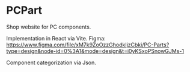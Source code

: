 # PCPart
Shop website for PC components.

Implementation in React via Vite.
Figma: https://www.figma.com/file/xM7k9ZoOzzGhodkIjzCbki/PC-Parts?type=design&node-id=0%3A1&mode=design&t=i0yKSxoPSnowGJMs-1

Component categorization via Json.

